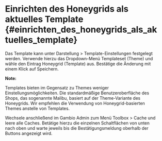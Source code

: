 # Einrichten des Honeygrids als aktuelles Template {#einrichten_des_honeygrids_als_aktuelles_template}

Das Template kann unter Darstellung \> Template-Einstellungen festgelegt werden. Verwende hierzu das Dropdown-Menü Templateset \(Theme\) und wähle den Eintrag Honeygrid \(Template\) aus. Bestätige die Änderung mit einem Klick auf Speichern.

**Note:**

Templates bieten im Gegensatz zu Themes weniger Einstellungsmöglichkeiten. Die standardmäßige Benutzeroberfläche des Shops, das sogenannte Malibu, basiert auf der Theme-Variante des Honeygrids. Wir empfehlen die Verwendung von Honeygrid-basierten Themes anstelle von Templates.

Wechsele anschließend im Gambio Admin zum Menü Toolbox \> Cache und leere alle Caches. Betätige hierzu die einzelnen Schaltflächen von unten nach oben und warte jeweils bis die Bestätigungsmeldung oberhalb der Buttons angezeigt wird.




